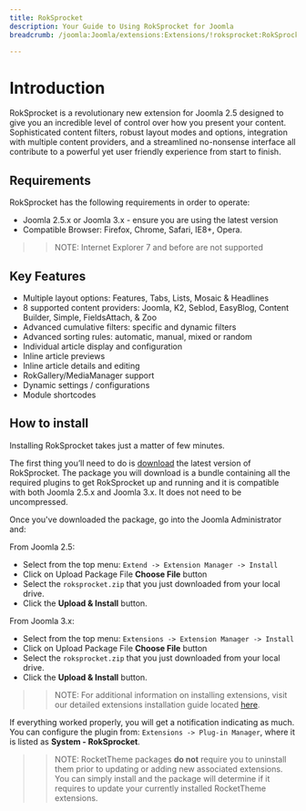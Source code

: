 ```yaml
---
title: RokSprocket
description: Your Guide to Using RokSprocket for Joomla
breadcrumb: /joomla:Joomla/extensions:Extensions/!roksprocket:RokSprocket

---
```


Introduction
============
RokSprocket is a revolutionary new extension for Joomla 2.5 designed to give you an incredible level of control over how you present your content. Sophisticated content filters, robust layout modes and options, integration with multiple content providers, and a streamlined no-nonsense interface all contribute to a powerful yet user friendly experience from start to finish.

Requirements
------------
RokSprocket has the following requirements in order to operate:

* Joomla 2.5.x or Joomla 3.x - ensure you are using the latest version
* Compatible Browser: Firefox, Chrome, Safari, IE8+, Opera.

>> NOTE: Internet Explorer 7 and before are not supported

Key Features
------------
* Multiple layout options: Features, Tabs, Lists, Mosaic & Headlines
* 8 supported content providers: Joomla, K2, Seblod, EasyBlog, Content Builder, Simple, FieldsAttach, & Zoo
* Advanced cumulative filters: specific and dynamic filters
* Advanced sorting rules: automatic, manual, mixed or random
* Individual article display and configuration
* Inline article previews
* Inline article details and editing
* RokGallery/MediaManager support
* Dynamic settings / configurations
* Module shortcodes

How to install
--------------
Installing RokSprocket takes just a matter of few minutes.

The first thing you’ll need to do is [download][download] the latest version of RokSprocket. The package you will download is a bundle containing all the required plugins to get RokSprocket up and running and it is compatible with both Joomla 2.5.x and Joomla 3.x. It does not need to be uncompressed. 

Once you've downloaded the package, go into the Joomla Administrator and:

From Joomla 2.5:

* Select from the top menu: `Extend -> Extension Manager -> Install`
* Click on Upload Package File **Choose File** button
* Select the `roksprocket.zip` that you just downloaded from your local drive.
* Click the **Upload & Install** button.

From Joomla 3.x:

* Select from the top menu: `Extensions -> Extension Manager -> Install`
* Click on Upload Package File **Choose File** button
* Select the `roksprocket.zip` that you just downloaded from your local drive.
* Click the **Upload & Install** button.

>> NOTE: For additional information on installing extensions, visit our detailed extensions installation guide located [here][install].

If everything worked properly, you will get a notification indicating as much. You can configure the plugin from: `Extensions -> Plug-in Manager`, where it is listed as **System - RokSprocket**.

>> NOTE: RocketTheme packages **do not** require you to uninstall them prior to updating or adding new associated extensions. You can simply install and the package will determine if it requires to update your currently installed RocketTheme extensions.

[featured]: assets/roksprocket-layout.jpeg
[download]: http://www.rockettheme.com/extensions-downloads/free/2841-roksprocket
[install]: ../../platform/extensions.md#how-to-install-an-extension